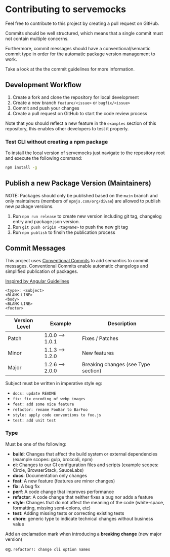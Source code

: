 # Contributing to servemocks

Feel free to contribute to this project by creating a pull request on GitHub.

Commits should be well structured, which means that a single commit must not contain multiple concerns.

Furthermore, commit messages should have a conventional/semantic commit type in order for the automatic package version management to work.

Take a look at the the commit guidelines for more information.

## Development Workflow

1. Create a fork and clone the repository for local development
2. Create a new branch `feature/<issue>` or `bugfix/<issue>`
3. Commit and push your changes
4. Create a pull request on GitHub to start the code review process

Note that you should reflect a new feature in the `examples` section of this repository, this enables other developers to test it properly.

### Test CLI without creating a npm package

To install the local version of servemocks just navigate to the repository root and execute the following command:

```bash
npm install -g
```

## Publish a new Package Version (Maintainers)

NOTE: Packages should only be published based on the `main` branch
and only maintainers (members of `npmjs.com/org/divae`) are allowed to publish new package versions.

1. Run `npm run release` to create new version including git tag, changelog entry and package.json version.
2. Run `git push origin <tagName>` to push the new git tag
3. Run `npm publish` to finsih the publication process

## Commit Messages

This project uses [Conventional Commits](https://www.conventionalcommits.org/en/v1.0.0/) to add semantics to commit messages.
Conventional Commits enable automatic changelogs and simplified publication of packages.

[Inspired by Angular Guidelines](https://github.com/angular/angular/blob/master/CONTRIBUTING.md)

```plain
<type>: <subject>
<BLANK LINE>
<body>
<BLANK LINE>
<footer>
```

| Version Level | Example         | Description                         |
|---------------|-----------------|-------------------------------------|
| Patch         | 1.0.0 --> 1.0.1 | Fixes / Patches                     |
| Minor         | 1.1.3 --> 1.2.0 | New features                        |
| Major         | 1.2.6 --> 2.0.0 | Breaking changes (see Type section) |

Subject must be written in imperative style eg:

* `docs: update README`
* `fix: fix encoding of webp images`
* `feat: add some nice feature`
* `refactor: rename FooBar to BarFoo`
* `style: apply code conventions to foo.js`
* `test: add unit test`

### Type

Must be one of the following:

* **build**: Changes that affect the build system or external dependencies (example scopes: gulp, broccoli, npm)
* **ci**: Changes to our CI configuration files and scripts (example scopes: Circle, BrowserStack, SauceLabs)
* **docs**: Documentation only changes
* **feat**: A new feature (features are minor changes)
* **fix**: A bug fix
* **perf**: A code change that improves performance
* **refactor**: A code change that neither fixes a bug nor adds a feature
* **style**: Changes that do not affect the meaning of the code (white-space, formatting, missing semi-colons, etc)
* **test**: Adding missing tests or correcting existing tests
* **chore**: generic type to indicate technical changes without business value

Add an exclamation mark when introducing a **breaking change** (new major version)

eg. `refactor!: change cli option names`
